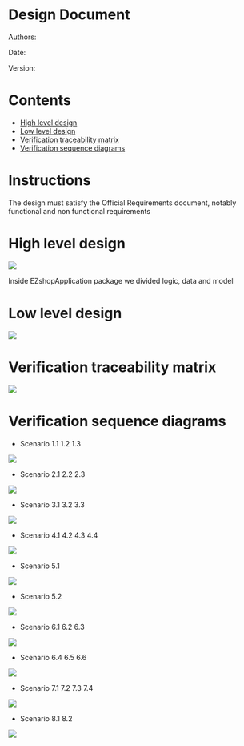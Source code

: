 # Design Document

Authors:

Date:

Version:

# Contents

- [High level design](#package-diagram)
- [Low level design](#class-diagram)
- [Verification traceability matrix](#verification-traceability-matrix)
- [Verification sequence diagrams](#verification-sequence-diagrams)

# Instructions

The design must satisfy the Official Requirements document, notably functional and non functional requirements

# High level design

![](Images/design/high_level.png)

Inside EZshopApplication package we divided logic, data and model

# Low level design

![](Images/design/class_diagram.png)

# Verification traceability matrix

![](Images/design/traciability_matr.PNG)

# Verification sequence diagrams

- Scenario 1.1 1.2 1.3

![](Images/design/1.png)

- Scenario 2.1 2.2 2.3

![](Images/design/2.png)

- Scenario 3.1 3.2 3.3

![](Images/design/3.png)

- Scenario 4.1 4.2 4.3 4.4

![](Images/design/4.png)

- Scenario 5.1

![](Images/design/5.1.png)

- Scenario 5.2

![](Images/design/5.2.png)

- Scenario 6.1 6.2 6.3

![](Images/design/6_1_3.png)

- Scenario 6.4 6.5 6.6

![](Images/design/6_4_6.png)

- Scenario 7.1 7.2 7.3 7.4

![](Images/design/7.png)

- Scenario 8.1 8.2

![](Images/design/8.png)

